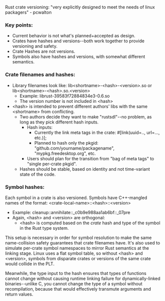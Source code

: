 Rust crate versioning: "very explicitly designed to meet the needs of linux packagers" - pcwalton

### Key points:
* Current behavior is not what's planned+accepted as design.
* Crates have hashes and versions--both work together to provide versioning and safety.
* Crate Hashes are not versions.
* Symbols also have hashes and versions, with somewhat different semantics.

### Crate filenames and hashes:
* Library filenames look like: lib\<shortname\>-\<hash\>-\<version\>.so or lib\<shortname\>-\<hash\>.so.\<version\>
    * Example: librust-39583f72884834e3-0.6.so
    * The version number is not included in \<hash\>
* \<hash\> is intended to prevent different authors' libs with the same \<shortname\> from conflicting.
    * Two authors decide they want to make "rustsdl"--no problem, as long as they pick different hash inputs.
        * Hash inputs:
            * Currently the link meta tags in the crate: #[link(uuid=.., url=..., etc.)];
            * Planned to hash only the pkgid: "github.com/yourname/packagename", "mypkg.freedesktop.org", etc.
        * Users should plan for the transition from "bag of meta tags" to "single per-crate pkgid".
    * Hashes should be stable, based on identity and not time-variant state of the code.

### Symbol hashes:
Each symbol in a crate is also versioned. Symbols have C++-mangled names of the format: \<crate-local-name\>::\<hash\>::\<version\>
* Example: cleanup::annihilate::_c0b9e988aa1ab6bf::_07pre
* Again, \<hash\> and \<version\> are orthogonal:
    * \<hash\> is computed based on the *crate* hash and type of the symbol in the Rust type system.

This setup is necessary in order for symbol resolution to make the same name-collision safety guarantees that crate filenames have. It's also used to simulate per-crate symbol namespaces to mirror Rust semantics at the linking stage. Linux uses a flat symbol table, so without \<hash\> and \<version\>, symbols from disparate crates or versions of the same crate would collide in the PLT.

Meanwhile, the type input to the hash ensures that types of functions cannot change without causing runtime linking failure for dynamically-linked binaries--unlike C, you cannot change the type of a symbol without recompilation, because that would effectively transmute arguments and return values.